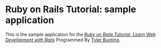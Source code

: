 # Ruby on Rails Tutorial: sample application

This is the sample application for the 
[*Ruby on Rails Tutorial: 
Learn Web Development with Rails*](http://www.railstutorial.org/)
Programmed By [Tyler Bunting](http://www.handbrickgames.net/).